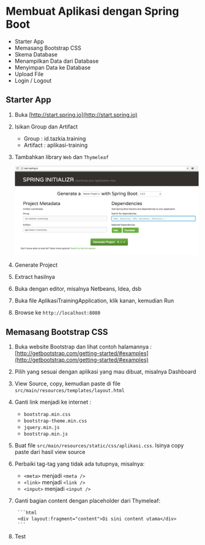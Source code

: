 # Membuat Aplikasi dengan Spring Boot #

* Starter App
* Memasang Bootstrap CSS
* Skema Database
* Menampilkan Data dari Database
* Menyimpan Data ke Database
* Upload File
* Login / Logout

## Starter App ##

1. Buka [http://start.spring.io](http://start.spring.io)

2. Isikan Group dan Artifact

	* Group : id.tazkia.training
	* Artifact : aplikasi-training

3. Tambahkan library `Web` dan `Thymeleaf`

	![Starter Spring](img/starter-spring.png)

4. Generate Project

5. Extract hasilnya

6. Buka dengan editor, misalnya Netbeans, Idea, dsb

7. Buka file AplikasiTrainingApplication, klik kanan, kemudian Run

8. Browse ke `http://localhost:8080`


## Memasang Bootstrap CSS ##

1. Buka website Bootstrap dan lihat contoh halamannya : [http://getbootstrap.com/getting-started/#examples](http://getbootstrap.com/getting-started/#examples)

2. Pilih yang sesuai dengan aplikasi yang mau dibuat, misalnya Dashboard

3. View Source, copy, kemudian paste di file `src/main/resources/templates/layout.html`

4. Ganti link menjadi ke internet :

	* `bootstrap.min.css`
	* `bootstrap-theme.min.css`
	* `jquery.min.js`
	* `bootstrap.min.js`

5. Buat file `src/main/resources/static/css/aplikasi.css`. Isinya copy paste dari hasil view source

6. Perbaiki tag-tag yang tidak ada tutupnya, misalnya:

	* `<meta>` menjadi `<meta />`
	* `<link>` menjadi `<link />`
	* `<input>` menjadi `<input />`

7. Ganti bagian content dengan placeholder dari Thymeleaf:

		```html
		<div layout:fragment="content">Di sini content utama</div>
		```

8. Test
